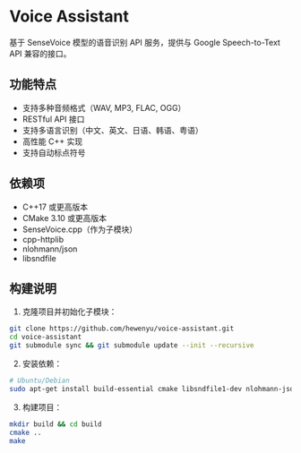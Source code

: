 # Voice Assistant

基于 SenseVoice 模型的语音识别 API 服务，提供与 Google Speech-to-Text API 兼容的接口。

## 功能特点

- 支持多种音频格式（WAV, MP3, FLAC, OGG）
- RESTful API 接口
- 支持多语言识别（中文、英文、日语、韩语、粤语）
- 高性能 C++ 实现
- 支持自动标点符号

## 依赖项

- C++17 或更高版本
- CMake 3.10 或更高版本
- SenseVoice.cpp（作为子模块）
- cpp-httplib
- nlohmann/json
- libsndfile

## 构建说明

1. 克隆项目并初始化子模块：
```bash
git clone https://github.com/hewenyu/voice-assistant.git
cd voice-assistant
git submodule sync && git submodule update --init --recursive
```

2. 安装依赖：
```bash
# Ubuntu/Debian
sudo apt-get install build-essential cmake libsndfile1-dev nlohmann-json3-dev
```

3. 构建项目：
```bash
mkdir build && cd build
cmake ..
make
```

